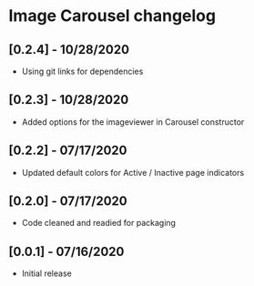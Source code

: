 # Image Carousel changelog

## [0.2.4] - 10/28/2020

* Using git links for dependencies

## [0.2.3] - 10/28/2020

* Added options for the imageviewer in Carousel constructor

## [0.2.2] - 07/17/2020

* Updated default colors for Active / Inactive page indicators

## [0.2.0] - 07/17/2020

* Code cleaned and readied for packaging

## [0.0.1] - 07/16/2020

* Initial release
